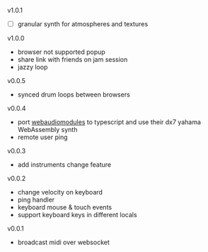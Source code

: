 v1.0.1

- [ ] granular synth for atmospheres and textures

v1.0.0

- browser not supported popup
- share link with friends on jam session
- jazzy loop

v0.0.5

- synced drum loops between browsers

v0.0.4

- port [webaudiomodules](https://www.webaudiomodules.org/) to typescript and use their dx7 yahama WebAssembly synth
- remote user ping

v0.0.3

- add instruments change feature

v0.0.2

- change velocity on keyboard
- ping handler
- keyboard mouse & touch events
- support keyboard keys in different locals

v0.0.1

- broadcast midi over websocket
